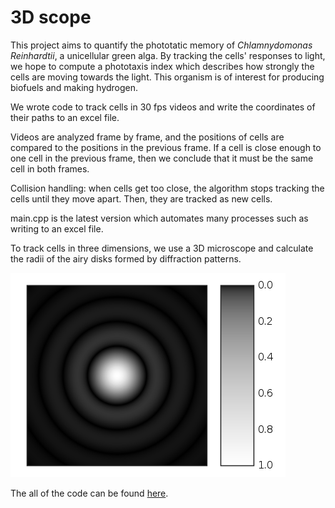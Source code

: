 # 3D scope

This project aims to quantify the phototatic memory of *Chlamnydomonas Reinhardtii*, a unicellular green alga.  By tracking the cells' responses to light, we hope to compute a phototaxis index which describes how strongly the cells are moving towards the light.  This organism is of interest for producing biofuels and making hydrogen.

We wrote code to track cells in 30 fps videos and write the coordinates of their paths to an excel file.

Videos are analyzed frame by frame, and the positions of cells are compared to the positions in the previous frame.  If a cell is close enough to one cell in the previous frame, then we conclude that it must be the same cell in both frames.

Collision handling: when cells get too close, the algorithm stops tracking the cells until they move apart.  Then, they are tracked as new cells.

main.cpp is the latest version which automates many processes such as writing to an excel file.

To track cells in three dimensions, we use a 3D microscope and calculate the radii of the airy disks formed by diffraction patterns.

<img src = "airydisk.png">

The all of the code can be found [here](https://www.dropbox.com/sh/wuv22wedix1lpdb/AABHYAdSVm6h8VcDM4YXfU16a?dl=0).
